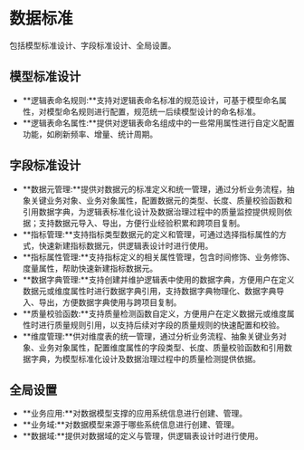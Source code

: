# 数据标准

包括模型标准设计、字段标准设计、全局设置。

## 模型标准设计

-   **逻辑表命名规则:**支持对逻辑表命名标准的规范设计，可基于模型命名属性，对模型命名规则进行配置，规范统一后续模型设计的命名标准。
-   **逻辑表命名属性:**提供对逻辑表命名组成中的一些常用属性进行自定义配置功能，如刷新频率、增量、统计周期。

## 字段标准设计

-   **数据元管理:**提供对数据元的标准定义和统一管理，通过分析业务流程，抽象关键业务对象、业务对象属性，配置数据元的类型、长度、质量校验函数和引用数据字典，为逻辑表标准化设计及数据治理过程中的质量监控提供规则依据；支持数据元导入、导出，方便行业经验积累和跨项目复制。
-   **指标管理:**支持指标类型数据元的定义和管理，可通过选择指标属性的方式，快速新建指标数据元，供逻辑表设计时进行使用。
-   **指标属性管理:**支持指标定义的相关属性管理，包含时间修饰、业务修饰、度量属性，帮助快速新建指标数据元。
-   **数据字典管理:**支持创建并维护逻辑表中使用的数据字典，方便用户在定义数据元或维度属性时进行数据字典引用，支持数据字典物理化、数据字典导入、导出，方便数据字典使用与跨项目复制。
-   **质量校验函数:**支持质量检测函数自定义，方便用户在定义数据元或维度属性时进行质量规则引用，以支持后续对字段的质量规则的快速配置和校验。
-   **维度管理:**供对维度表的统一管理，通过分析业务流程、抽象关键业务对象、业务对象属性，配置维度属性的字段类型、长度、质量校验函数和引用数据字典，为模型标准化设计及数据治理过程中的质量检测提供依据。

## 全局设置

-   **业务应用:**对数据模型支撑的应用系统信息进行创建、管理。
-   **业务域:**对数据模型来源于哪些系统信息进行创建、管理。
-   **数据域:**提供对数据域的定义与管理，供逻辑表设计时进行使用。

